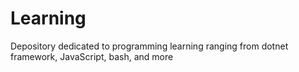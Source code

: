 # Learning
Depository dedicated to programming learning ranging from dotnet framework, JavaScript, bash, and more
